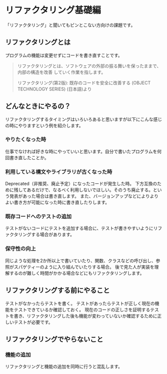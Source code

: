 # リファクタリング基礎編

「リファクタリング」と聞いてもピンとこない方向けの課題です。

## リファクタリングとは

プログラムの機能は変更せずにコードを書き直すことです。

> リファクタリングとは、ソフトウェアの外部の振る舞いを保ったままで、内部の構造を改善 していく作業を指します。
> 
> リファクタリング(第2版): 既存のコードを安全に改善する (OBJECT TECHNOLOGY SERIES) (日本語)より

## どんなときにやるの？
リファクタリングするタイミングはいろいろあると思いますが以下にこんな感じの時にやりますという例を紹介します。

### やりたくなった時
仕事でなければ好きな時にやっていいと思います。自分で書いたプログラムを何回書き直したことか。


### 利用している構文やライブラリが古くなった時
Deprecated（非推奨、廃止予定）になったコードが発生した時。
下方互換のために残してあるだけで、なるべく利用しないでほしい。そのうち廃止する。という発表があった場合は書き直します。
また、バージョンアップなどによりよりよい書き方が可能になった時に書き直したりします。

### 既存コードへのテストの追加
テストがないコードにテストを追加する場合に、テストが書きやすいようにリファクタリングする場合があります。

### 保守性の向上
同じような処理を2か所以上で書いていたり、関数、クラスなどの呼び出し、参照がスパゲティーのように入り組んでいたりする場合。
後で見た人が実装を理解するのが難しく時間がかかる場合などにもリファクタリングします。

## リファクタリングする前にやること
テストがなかったらテストを書く。
テストがあったらテストが正しく現在の機能をテストできているか確認しておく。
現在のコードの正しさを証明するテストを書き、リファクタリングした後も機能が変わっていないか確認するために正しいテストが必要です。

## リファクタリングでやらないこと
### 機能の追加
リファクタリングと機能の追加を同時に行うと混乱します。


